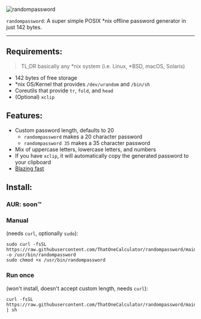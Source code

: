 ![randompassword](https://user-images.githubusercontent.com/44733677/148674869-4d0cf5ee-5386-4e4f-97b0-b8b0535c80d3.gif)

`randompassword`: A super simple POSIX \*nix offline password generator in just 142 bytes.

---

## Requirements:
> TL;DR basically any \*nix system (i.e. Linux, \*BSD, macOS, Solaris) 
- 142 bytes of free storage
- \*nix OS/Kernel that provides `/dev/urandom` and `/bin/sh`
- Coreutils that provide `tr`, `fold`, and `head`
- (Optional) `xclip`

## Features:
- Custom password length, defaults to 20
  - `randompassword` makes a 20 character password
  - `randompassword 35` makes a 35 character password
- Mix of uppercase letters, lowercase letters, and numbers
- If you have `xclip`, it will automatically copy the generated password to your clipboard
- [Blazing fast](/BENCHMARKS.md)

## Install:
### AUR: soon:tm: 
<!-- ```
yay -S randompassword 
``` -->
### Manual
(needs `curl`, optionally `sudo`):
```
sudo curl -fsSL https://raw.githubusercontent.com/ThatOneCalculator/randompassword/main/randompassword -o /usr/bin/randompassword
sudo chmod +x /usr/bin/randompassword
```
### Run once
(won't install, doesn't accept custom length, needs `curl`):
```
curl -fsSL https://raw.githubusercontent.com/ThatOneCalculator/randompassword/main/randompassword | sh
```
